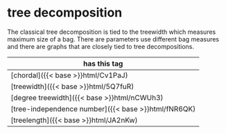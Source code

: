 # tree decomposition

The classical tree decomposition is tied to the treewidth which measures maximum size of a bag. There are parameters use different bag measures and there are graphs that are closely tied to tree decompositions.

| has this tag |
| --- |
| [chordal]({{< base >}}html/Cv1PaJ) |
| [treewidth]({{< base >}}html/5Q7fuR) |
| [degree treewidth]({{< base >}}html/nCWUh3) |
| [tree-independence number]({{< base >}}html/fNR6QK) |
| [treelength]({{< base >}}html/JA2nKw) |